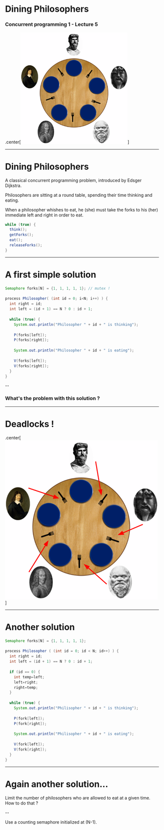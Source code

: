 # Dining Philosophers

### Concurrent programming 1 - Lecture 5

.center[<img src="img/dining_philosophers.png" width="350"/>]

---
# Dining Philosophers

A classical concurrent programming problem, introduced by Edsger Dijkstra.

Philosophers are sitting at a round table, spending their time thinking and eating.

When a philosopher whishes to eat, he (she) must take the forks to his (her) immediate left and right in order to eat.

```java
while (true) {
  think();
  getForks();
  eat();
  releaseForks();
}
```

---
# A first simple solution

```java
Semaphore forks[N] = {1, 1, 1, 1, 1}; // mutex !

process Philosopher( (int id = 0; i<N; i++) ) {
  int right = id;
  int left = (id + 1) == N ? 0 : id + 1;

  while (true) {
    System.out.println("Philosopher " + id + " is thinking");

    P(forks[left]);
    P(forks[right]);

    System.out.println("Philosopher " + id + " is eating");

    V(forks[left]);
    V(forks[right]);
  }
}
```

--
### What's the problem with this solution ?

---
# Deadlocks !

.center[<img src="img/dining_philosophers_deadlock.png" width="500"/>]

---
# Another solution

```java
Semaphore forks[N] = {1, 1, 1, 1, 1};

process Philosopher ( (int id = 0; id < N; id++) ) {
  int right = id;
  int left = (id + 1) == N ? 0 : id + 1;

  if (id == 0) {
    int temp=left;
    left=right;
    right=temp;
  }

  while (true) {
    System.out.println("Philisopher " + id + " is thinking");

    P(fork[left]);
    P(fork[right]);

    System.out.println("Philisopher " + id + " is eating");

    V(fork[left]);
    V(fork[right]);
  }
}
```

---
# Again another solution...

  Limit the number of philosophers who are allowed to eat at a given time.
  How to do that ?

--

Use a counting semaphore initialized at \(N-1\).

